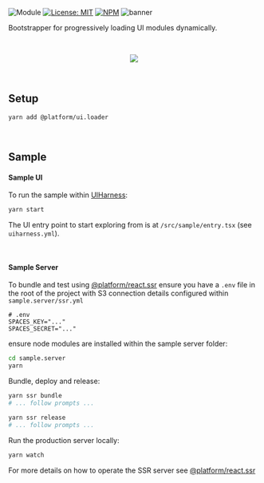 ![Module](https://img.shields.io/badge/%40platform-ui.loader-%23EA4E7E.svg)
[![License: MIT](https://img.shields.io/badge/license-MIT-blue.svg)](https://opensource.org/licenses/MIT)
[![NPM](https://img.shields.io/npm/v/@platform/ui.loader.svg?colorB=blue&style=flat)](https://www.npmjs.com/package/@platform/ui.loader)
![banner](https://user-images.githubusercontent.com/185555/63977795-ccf07b80-cb08-11e9-80da-df873f3dfce9.png)

Bootstrapper for progressively loading UI modules dynamically.

<p>&nbsp;<p>


<div style="text-align:center"><img src="https://user-images.githubusercontent.com/185555/63910765-29f22000-ca7c-11e9-9d41-ac0ef2741cf1.gif" /></div>


<p>&nbsp;<p>


## Setup

    yarn add @platform/ui.loader


<p>&nbsp;<p>

## Sample

#### Sample UI
To run the sample within [UIHarness](https://uiharness.com): 

```bash
yarn start
```

The UI entry point to start exploring from is at `/src/sample/entry.tsx` (see `uiharness.yml`).

<p>&nbsp;<p>


#### Sample Server

To bundle and test using [@platform/react.ssr](../react.ssr) ensure you have a `.env` file in the root of the project with S3 connection details configured within `sample.server/ssr.yml`


```
# .env
SPACES_KEY="..."
SPACES_SECRET="..."
```

ensure node modules are installed within the sample server folder:

```bash
cd sample.server
yarn
```

Bundle, deploy and release:

```bash
yarn ssr bundle
# ... follow prompts ...

yarn ssr release
# ... follow prompts ...
```

Run the production server locally:

```bash
yarn watch
```

For more details on how to operate the SSR server see [@platform/react.ssr](../react.ssr)

<p>&nbsp;<p>
<p>&nbsp;<p>
